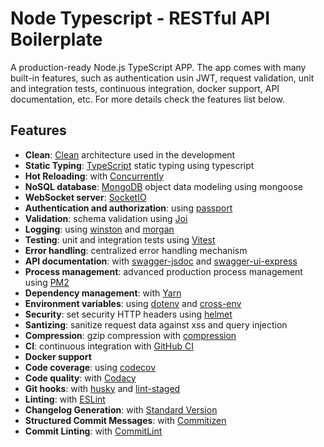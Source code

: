# Node Typescript - RESTful API Boilerplate

A production-ready Node.js TypeScript APP.
The app comes with many built-in features, such as authentication usin JWT,
request validation, unit and integration tests, continuous integration, docker support, API documentation, etc. For more details check the features list below.

## Features

- **Clean**: [Clean](https://google.com) architecture used in the development
- **Static Typing**: [TypeScript](https://www.typescriptlang.org/) static typing using typescript
- **Hot Reloading**: with [Concurrently](https://github.com/open-cli-tools/concurrently)
- **NoSQL database**: [MongoDB](https://www.mongodb.com) object data modeling using mongoose
- **WebSocket server**: [SocketIO](https://socket.io)
- **Authentication and authorization**: using [passport](http://www.passportjs.org)
- **Validation**: schema validation using [Joi](hapijs/joi)
- **Logging**: using [winston](https://github.com/winstonjs/winston) and [morgan](https://github.com/expressjs/morgan)
- **Testing**: unit and integration tests using [Vitest](https://vitest.dev/)
- **Error handling**: centralized error handling mechanism
- **API documentation**: with [swagger-jsdoc](https://github.com/Surnet/swagger-jsdoc) and [swagger-ui-express](https://github.com/scottie1984/swagger-ui-express)
- **Process management**: advanced production process management using [PM2](https://pm2.keymetrics.io)
- **Dependency management**: with [Yarn](https://yarnpkg.com)
- **Environment variables**: using [dotenv](https://github.com/motdotla/dotenv) and [cross-env](https://github.com/kentcdodds/cross-env#readme)
- **Security**: set security HTTP headers using [helmet](https://helmetjs.github.io)
- **Santizing**: sanitize request data against xss and query injection
- **Compression**: gzip compression with [compression](https://github.com/expressjs/compression)
- **CI**: continuous integration with [GitHub CI](https://travis-ci.org)
- **Docker support**
- **Code coverage**: using [codecov](https://about.codecov.io/)
- **Code quality**: with [Codacy](https://www.codacy.com)
- **Git hooks**: with [husky](https://github.com/typicode/husky) and [lint-staged](https://github.com/okonet/lint-staged) 
- **Linting**: with [ESLint](https://eslint.org)
- **Changelog Generation**: with [Standard Version](https://github.com/conventional-changelog/standard-version)
- **Structured Commit Messages**: with [Commitizen](https://github.com/commitizen/cz-cli)
- **Commit Linting**: with [CommitLint](https://github.com/conventional-changelog/commitlint)
